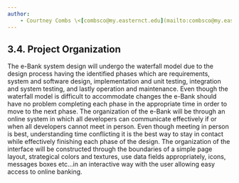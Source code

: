 ```yaml
---
author:
	- Courtney Combs \<[combsco@my.easternct.edu](mailto:combsco@my.easternct.edu)\>
---
```


3.4. Project Organization
-------------------------

The e-Bank system design will undergo the waterfall model due to the design process having the identified phases which are requirements, system and software design, implementation and unit testing, integration and system testing, and lastly operation and maintenance.
Even though the waterfall model is difficult to accommodate changes the e-Bank should have no problem completing each phase in the appropriate time in order to move to the next phase.
The organization of the e-Bank will be through an online system in which all developers can communicate effectively if or when all developers cannot meet in person.
Even though meeting in person is best, understanding time conflicting it is the best way to stay in contact while effectively finishing each phase of the design.
The organization of the interface will be constructed through the boundaries of a simple page layout, strategical colors and textures, use data fields appropriately, icons, messages boxes etc...in an interactive way with the user allowing easy access to online banking.
